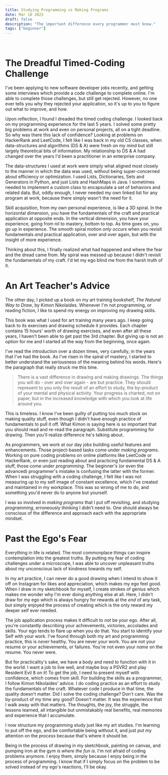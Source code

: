 ```yaml
---
title: Studying Programming vs Making Programs
date: Mar 10 2023
draft: false
description: "The important difference every programmer must know."
tags: ["beginner"]
---
```


<br/>

# The Dreadful Timed-Coding Challenge

I've been applying to new software developer jobs recently, and getting some
interviews which provide a code challenge to complete online. I'm able to
complete those challenges, but still get rejected. However, no one ever tells
you why they rejected your application, so it's up to you to figure out what to
improve, and how.

Upon reflection, I found I dreaded the timed coding challenge. I looked back on
my programming experience for the last 5 years. I solved some pretty big
problems at work and even on personal projects, all on a tight deadline. So why
was there this lack of confidence? Looking at problems on HackerRank and
LeetCode, I felt like I was back in my old CS classes, when data-structures and
algorithms (DS & A) were fresh on my mind but still largely theoretical bits of
information. My relationship to DS & A had changed over the years I'd been a
practitioner in an enterprise company.

The data-structures I used at work were simply what aligned most closely to the
manner in which the data was used, without being super-concerned about
efficiency or optimization. I used Lists, Dictionaries, Sets and Generators in
Python, and just Lists and HashMaps in Java. I sometimes needed to implement a
custom class to encapsulate a set of behaviors and related data. But, oddly
enough, I never needed my own linked list for any program at work, because there
simply wasn't the need for it.

Skill acquisition, from my own personal experience, is like a 3D spiral. In the
horizontal dimension, you have the fundamentals of the craft and practical
application at opposite ends. In the vertical dimension, you have your
experience, going from nil to mastery, bottom to top. As time goes on, you go up
in experience. The smooth spiral motion _only occurs_ when you revisit
fundamentals _and_ practical application, over and over again, but with the
insight of more experience.

Thinking about this, I finally realized what had happened and where the fear and
the dread came from. My spiral was messed up because I didn't revisit the
fundamentals of my craft. I'd let my ego blind me from the harsh truth of it.

# An Art Teacher's Advice

The other day, I picked up a book on my art training bookshelf, _The Natural Way
to Draw_, by Kimon Nikolaides. Whenever I'm not programming, or reading fiction,
I like to spend my energy on improving my drawing skills.

This book was what I used for art training many years ago. I keep going back to
its exercises and drawing schedule it provides. Each chapter contains 15 hours'
worth of drawing exercises, and even after all these years, I haven't been able
to get past the 3rd chapter. But giving up is not an option for me and I started
all the way from the beginning, once again.

I've read the introduction over a dozen times, very carefully, in the years that
I've had the book. As I've risen in the spiral of mastery, I started to better
understand the seriousness of the meaning behind his words. Here's the paragraph
that really struck me this time.

> There is a vast difference in drawing and making drawings. The things you will
> do - over and over again - are but practice. They should represent to you only
> the result of an effort to study, the by-product of your mental and physical
> activity. Your progress is charted, not on paper, but in the increased
> knowledge with which you look at life around you.

This is timeless. I know I've been guilty of putting too much stock on making
quality stuff, even though I didn't have enough practice of fundamentals to pull
it off. What Kimon is saying here is so important that you should read and
re-read the paragraph. Substitute programming for drawing. Then you'll realize
difference he's talking about.

As programmers, we work at our day jobs building useful features and
enhancements. Those project-based tasks come under _making programs_. Working on
pure coding problems on online platforms like LeetCode or HackerRank, or even
just reading about and practicing fundamental DS & A stuff, those come under
_programming_. The beginner's (or even the advanced) programmer's mistake is
confusing the latter with the former. When I was struggling with a coding
challenge, I felt like I was not measuring up to my self image of constant
excellence, which I've created and maintained in my workplace. This was so wrong
of me to do, and something you'd never do to anyone but yourself.

I was so involved in _making programs_ that I put off revisiting, and studying
_programming_, erroneously thinking I didn't need to. One should always be
conscious of the difference and approach each with the appropriate mindset.

# Past the Ego's Fear

Everything in life is related. The most commonplace things can inspire
contemplation into the greatest truths. By putting my fear of coding challenges
under a microscope, I was able to uncover unpleasant truths about my unconscious
lack of kindness towards my self.

In my art practice, I can never do a good drawing when I intend to show it off
on Instagram for likes and appreciation, which makes my ego feel good. When I
draw in my sketchbook for myself, I create strokes of genius which makes me
wonder why I'm ever doing anything else at all. Here, I didn't draw for my ego
which is always hungry for rewards at the _end_ of any task, but simply enjoyed
the process of creating which is the only reward my deeper self ever needed.

The job application process makes it difficult to _not_ be your ego. After all,
you're constantly describing your achievements, victories, accolades and skills.
Your ego tends to flare up when you do that. You start to identify your Self
with your work. I've found through both my art and programming practice, this is
_never_ healthy. You are never your work. You are not your resume or your
achievements, or failures. You're not even your _name_ on the resume. You never
were.

But for practicality's sake, we have a body and need to function with it in the
world. I want a job to live well, and maybe buy a PSVR2 and play Resident Evil 8
on it! To get the job, I need to present myself with confidence, which comes
from skill. For building the skills as a programmer, I follow Kimon Nikolaides'
advice. I do coding practice as an effort to study the fundamentals of the
craft. Whatever code I produce in that time, the quality doesn't matter. Did I
solve the coding challenge? Don't care. Was the by-product of my time any good?
Doesn't matter. It was the experience that I walk away with that matters. The
thoughts, the joy, the struggle, the lessons learned, all intangible but
unmistakably real benefits, real memories and experience that I accumulate.

I now structure my programming study just like my art studies. I'm learning to
put off the ego, and be comfortable being without it, and just put my attention
on the _process_ because that's where it should be.

Being in the process of drawing in my sketchbook, painting on canvas, and
pumping iron at the gym _is where the fun is_. I'm not afraid of coding problems
anymore. I enjoy them, simply because I enjoy being in the process of
programming. I know that if I simply focus on the problem to be solved instead
of my ego's reactions, I'll be okay.
